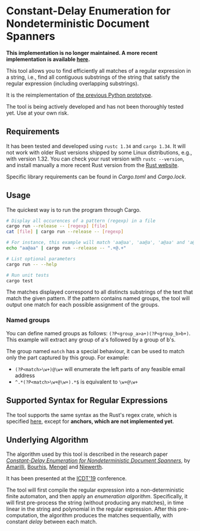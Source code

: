 Constant-Delay Enumeration for Nondeterministic Document Spanners
=================================================================

**This implementation is no longer maintained. A more recent implementation is
available [here](https://github.com/PoDMR/enum-spanner-rs).**

This tool allows you to find efficiently all matches of a regular expression in
a string, i.e., find all contiguous substrings of the string that satisfy the
regular expression (including overlapping substrings).

It is the reimplementation of
[the previous Python prototype](https://github.com/remi-dupre/enum-spanner/).

The tool is being actively developed and has not been thoroughly tested yet.
Use at your own risk.

Requirements
------------

It has been tested and developed using `rustc 1.34` and `cargo 1.34`. It will
not work with older Rust versions shipped by some Linux distributions, e.g.,
with version 1.32. You can check your rust version with `rustc --version`, and
install manually a more recent Rust version from the [Rust
website](https://www.rust-lang.org/learn/get-started).

Specific library requirements can be found in *Cargo.toml* and *Cargo.lock*.

Usage
-----

The quickest way is to run the program through Cargo.

```bash
# Display all occurences of a pattern (regexp) in a file
cargo run --release -- [regexp] [file]
cat [file] | cargo run --release -- [regexp]

# For instance, this example will match 'aa@aa', 'aa@a', 'a@aa' and 'a@a'
echo "aa@aa" | cargo run --release -- ".+@.+"

# List optional parameters
cargo run -- --help

# Run unit tests
cargo test
```

The matches displayed correspond to all distincts substrings of the text that
match the given pattern. If the pattern contains named groups, the tool will
output one match for each possible assignment of the groups.

### Named groups

You can define named groups as follows: `(?P<group_a>a+)(?P<group_b>b+)`. This
example will extract any group of a's followed by a group of b's.

The group named `match` has a special behaviour, it can be used to match only
the part captured by this group. For example:

 - `(?P<match>\w+)@\w+` will enumerate the left parts of any feasible email
   address
 - `^.*(?P<match>\w+@\w+).*$` is equivalent to `\w+@\w+`

Supported Syntax for Regular Expressions
----------------------------------------

The tool supports the same syntax as the Rust's regex crate, which is specified
[here](https://docs.rs/regex/1.1.6/regex/#syntax), except for **anchors, which
are not implemented yet**.

Underlying Algorithm
--------------------

The algorithm used by this tool is described in the research paper
*[Constant-Delay Enumeration for Nondeterministic Document
Spanners](https://arxiv.org/abs/1807.09320)*, by [Amarilli](https://a3nm.net/),
[Bourhis](http://cristal.univ-lille.fr/~bourhis/),
[Mengel](http://www.cril.univ-artois.fr/~mengel/) and
[Niewerth](http://www.theoinf.uni-bayreuth.de/en/team/niewerth_matthias/index.php).

It has been presented at the [ICDT'19](http://edbticdt2019.inesc-id.pt/)
conference.

The tool will first compile the regular expression into a non-deterministic
finite automaton, and then apply an *enumeration algorithm*. Specifically, it
will first pre-process the string (without producing any matches), in time
linear in the string and polynomial in the regular expression. After this
pre-computation, the algorithm produces the matches sequentially, with constant
*delay* between each match.
